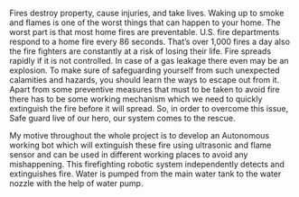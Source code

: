 Fires destroy property, cause injuries, and take lives. Waking up to smoke and flames is one of the worst things that can happen to your  home. The worst part is that most home fires are preventable. U.S. fire departments respond to a home fire every 86 seconds. That’s over 1,000 fires a day also the fire fighters are constantly at a risk of losing their life. Fire spreads rapidly if it is not controlled. In case of a gas leakage there even may be an explosion. To make sure of safeguarding yourself from such unexpected calamities and hazards, you should learn the ways to escape out from it. Apart from some preventive measures that must to be taken to avoid fire there has to be some working mechanism which we need to quickly extinguish the fire before it will spread. So, in order to overcome this issue, Safe guard live of our hero, our system comes to the rescue.​

My motive throughout the whole project is to develop an Autonomous working bot which will extinguish these fire using ultrasonic and flame sensor and can be used in different working places to avoid any mishappening. This firefighting robotic system independently detects and extinguishes fire. Water is pumped from the main water tank to the water nozzle with the help of water pump.
